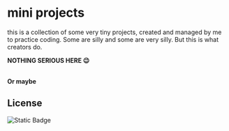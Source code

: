 # mini projects

this is a collection of some very tiny projects, created and managed by me to practice coding. Some are silly and some are very silly. But this is what creators do.

<b>NOTHING SERIOUS HERE 😉</b>

<br>
<b>Or maybe</b>

## License
![Static Badge](https://img.shields.io/badge/License-CC_BY_NC_ND-blue)

##
